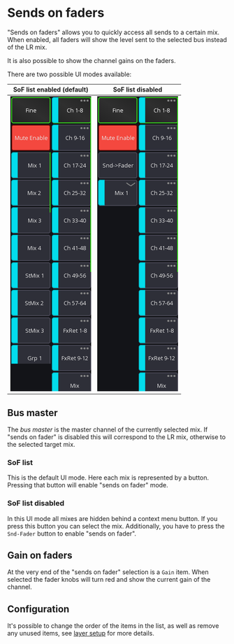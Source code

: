 # Sends on faders

"Sends on faders" allows you to quickly access all sends to a certain mix.
When enabled, all faders will show the level sent to the selected bus instead of the LR mix.

It is also possible to show the channel gains on the faders.

There are two possible UI modes available:

| SoF list enabled (default)                               | SoF list disabled                                |
|----------------------------------------------------------|--------------------------------------------------|
| ![Sidebar](img/generated/sidebar-soflist-screenshot.png) | ![Sidebar](img/generated/sidebar-screenshot.png) |

## Bus master

The *bus master* is the master channel of the currently selected mix.
If "sends on fader" is disabled this will correspond to the LR mix, otherwise to the selected target mix.

### SoF list

This is the default UI mode. Here each mix is represented by a button.
Pressing that button will enable "sends on fader" mode.

### SoF list disabled

In this UI mode all mixes are hidden behind a context menu button. If you press this button you can select the mix.
Additionally, you have to press the `Snd-Fader` button to enable "sends on fader".

## Gain on faders

At the very end of the "sends on fader" selection is a `Gain` item. When selected the fader knobs will turn red
and show the current gain of the channel.

## Configuration

It's possible to change the order of the items in the list, as well as remove any unused items,
see [layer setup](layers.md) for more details.